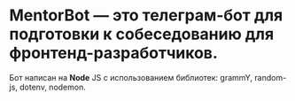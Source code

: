 # MentorBot — это телеграм-бот для подготовки к собеседованию для фронтенд-разработчиков.
Бот написан на **Node** JS с использованием библиотек: grammY, random-js, dotenv, nodemon.
